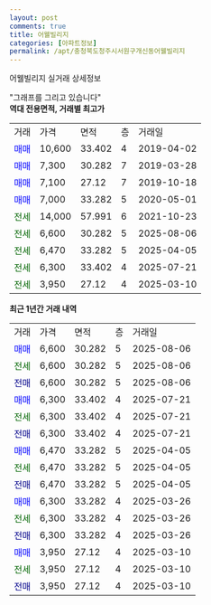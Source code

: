 ```yaml
---
layout: post
comments: true
title: 어웰빌리지
categories: [아파트정보]
permalink: /apt/충청북도청주시서원구개신동어웰빌리지
---
```


어웰빌리지 실거래 상세정보

<script type="text/javascript">
  google.charts.load('current', {'packages':['line', 'corechart']});
  google.charts.setOnLoadCallback(drawChart);

  function drawChart() {
    var data = new google.visualization.DataTable();
    data.addColumn('date', '거래일');
    data.addColumn('number', "매매");
    data.addColumn('number', "전세");
    data.addColumn('number', "전매");

    data.addRows([[new Date(Date.parse("2025-08-06")), 6600, null, null], [new Date(Date.parse("2025-08-06")), null, 6600, null], [new Date(Date.parse("2025-08-06")), null, null, 6600], [new Date(Date.parse("2025-07-21")), 6300, null, null], [new Date(Date.parse("2025-07-21")), null, 6300, null], [new Date(Date.parse("2025-07-21")), null, null, 6300], [new Date(Date.parse("2025-04-05")), 6470, null, null], [new Date(Date.parse("2025-04-05")), null, 6470, null], [new Date(Date.parse("2025-04-05")), null, null, 6470], [new Date(Date.parse("2025-03-26")), 6300, null, null], [new Date(Date.parse("2025-03-26")), null, 6300, null], [new Date(Date.parse("2025-03-26")), null, null, 6300], [new Date(Date.parse("2025-03-10")), 3950, null, null], [new Date(Date.parse("2025-03-10")), null, 3950, null], [new Date(Date.parse("2025-03-10")), null, null, 3950]]);

    var options = {
      hAxis: {
        format: 'yyyy/MM/dd'
      },    
      lineWidth: 0,
      pointsVisible: true,    
      title: '최근 1년간 유형별 실거래가 분포',
      legend: { position: 'bottom' }
    };

    var formatter = new google.visualization.NumberFormat({pattern:'###,###'} );
    formatter.format(data, 1);
    formatter.format(data, 2);
    
    setTimeout(function() {
        var chart = new google.visualization.LineChart(document.getElementById('columnchart_material'));
        chart.draw(data, (options));
        document.getElementById('loading').style.display = 'none';
    }, 200);
  }
</script>


<div id="loading" style="z-index:20; display: block; margin-left: 0px">"그래프를 그리고 있습니다"</div>
<div id="columnchart_material" style="width: 95%; margin-left: 0px; display: block"></div>
<!-- contents start -->
<b>역대 전용면적, 거래별 최고가</b>
<table class="sortable">
    <tr>
      <td>거래</td>
      <td>가격</td>
      <td>면적</td>
      <td>층</td>
      <td>거래일</td>
    </tr>
        <tr>
          <td><a style="color: blue">매매</a></td>
          <td>10,600</td>
          <td>33.402</td>
          <td>4</td>
          <td>2019-04-02</td>
        </tr>            <tr>
          <td><a style="color: blue">매매</a></td>
          <td>7,300</td>
          <td>30.282</td>
          <td>7</td>
          <td>2019-03-28</td>
        </tr>            <tr>
          <td><a style="color: blue">매매</a></td>
          <td>7,100</td>
          <td>27.12</td>
          <td>7</td>
          <td>2019-10-18</td>
        </tr>            <tr>
          <td><a style="color: blue">매매</a></td>
          <td>7,000</td>
          <td>33.282</td>
          <td>5</td>
          <td>2020-05-01</td>
        </tr>        
        <tr>
              <td><a style="color: darkgreen">전세</a></td>
              <td>14,000</td>
              <td>57.991</td>
              <td>6</td>
              <td>2021-10-23</td>
            </tr>            <tr>
              <td><a style="color: darkgreen">전세</a></td>
              <td>6,600</td>
              <td>30.282</td>
              <td>5</td>
              <td>2025-08-06</td>
            </tr>            <tr>
              <td><a style="color: darkgreen">전세</a></td>
              <td>6,470</td>
              <td>33.282</td>
              <td>5</td>
              <td>2025-04-05</td>
            </tr>            <tr>
              <td><a style="color: darkgreen">전세</a></td>
              <td>6,300</td>
              <td>33.402</td>
              <td>4</td>
              <td>2025-07-21</td>
            </tr>            <tr>
              <td><a style="color: darkgreen">전세</a></td>
              <td>3,950</td>
              <td>27.12</td>
              <td>4</td>
              <td>2025-03-10</td>
            </tr>        
    
</table>

<b>최근 1년간 거래 내역</b>

<table class="sortable">
    <tr>
      <td>거래</td>
      <td>가격</td>
      <td>면적</td>
      <td>층</td>
      <td>거래일</td>
    </tr>
    <tr>
      <td><a style="color: blue">매매</a></td>
      <td>6,600</td>
      <td>30.282</td>
      <td>5</td>
      <td>2025-08-06</td>
    </tr>          <tr>
      <td><a style="color: darkgreen">전세</a></td>
      <td>6,600</td>
      <td>30.282</td>
      <td>5</td>
      <td>2025-08-06</td>
    </tr>          <tr>
      <td><a style="color: darkblue">전매</a></td>
      <td>6,600</td>
      <td>30.282</td>
      <td>5</td>
      <td>2025-08-06</td>
    </tr>          <tr>
      <td><a style="color: blue">매매</a></td>
      <td>6,300</td>
      <td>33.402</td>
      <td>4</td>
      <td>2025-07-21</td>
    </tr>          <tr>
      <td><a style="color: darkgreen">전세</a></td>
      <td>6,300</td>
      <td>33.402</td>
      <td>4</td>
      <td>2025-07-21</td>
    </tr>          <tr>
      <td><a style="color: darkblue">전매</a></td>
      <td>6,300</td>
      <td>33.402</td>
      <td>4</td>
      <td>2025-07-21</td>
    </tr>          <tr>
      <td><a style="color: blue">매매</a></td>
      <td>6,470</td>
      <td>33.282</td>
      <td>5</td>
      <td>2025-04-05</td>
    </tr>          <tr>
      <td><a style="color: darkgreen">전세</a></td>
      <td>6,470</td>
      <td>33.282</td>
      <td>5</td>
      <td>2025-04-05</td>
    </tr>          <tr>
      <td><a style="color: darkblue">전매</a></td>
      <td>6,470</td>
      <td>33.282</td>
      <td>5</td>
      <td>2025-04-05</td>
    </tr>          <tr>
      <td><a style="color: blue">매매</a></td>
      <td>6,300</td>
      <td>33.282</td>
      <td>4</td>
      <td>2025-03-26</td>
    </tr>          <tr>
      <td><a style="color: darkgreen">전세</a></td>
      <td>6,300</td>
      <td>33.282</td>
      <td>4</td>
      <td>2025-03-26</td>
    </tr>          <tr>
      <td><a style="color: darkblue">전매</a></td>
      <td>6,300</td>
      <td>33.282</td>
      <td>4</td>
      <td>2025-03-26</td>
    </tr>          <tr>
      <td><a style="color: blue">매매</a></td>
      <td>3,950</td>
      <td>27.12</td>
      <td>4</td>
      <td>2025-03-10</td>
    </tr>          <tr>
      <td><a style="color: darkgreen">전세</a></td>
      <td>3,950</td>
      <td>27.12</td>
      <td>4</td>
      <td>2025-03-10</td>
    </tr>          <tr>
      <td><a style="color: darkblue">전매</a></td>
      <td>3,950</td>
      <td>27.12</td>
      <td>4</td>
      <td>2025-03-10</td>
    </tr>      </table>
<!-- contents end -->    

